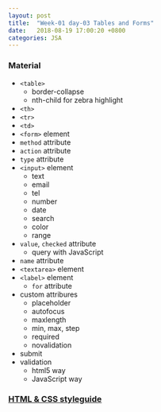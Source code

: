 ```yaml
---
layout: post
title:  "Week-01 day-03 Tables and Forms"
date:   2018-08-19 17:00:20 +0800
categories: JSA
---
```


### Material
- `<table>`
  - border-collapse
  - nth-child for zebra highlight
- `<th>`
- `<tr>`
- `<td>`
- `<form>` element
- `method` attribute
- `action` attribute
- `type` attribute
- `<input>` element
  - text
  - email
  - tel
  - number
  - date
  - search
  - color
  - range
- `value`, `checked` attribute
  - query with JavaScript
- `name` attribute
- `<textarea>` element
- `<label>` element
  - `for` attribute
- custom attribures
  - placeholder
  - autofocus
  - maxlength
  - min, max, step
  - required
  - novalidation
- submit
- validation
  - html5 way
  - JavaScript way

### [HTML & CSS styleguide](https://github.com/green-fox-academy/teaching-materials/blob/master/workshop/styleguide/html-css.md)